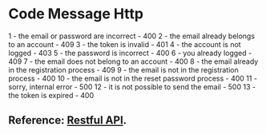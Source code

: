 # Code Message Http
1 - the email or password are incorrect - 400
2 - the email already belongs to an account - 409
3 - the token is invalid - 401
4 - the account is not logged - 403
5 - the password is incorrect - 400
6 - you already logged - 409
7 - the email does not belong to an account - 400
8 - the email already in the registration process - 409
9 - the email is not in the registration process - 400
10 - the email is not in the reset password process - 400
11 - sorry, internal error - 500
12 - it is not possible to send the email - 500
13 - the token is expired - 400
## Reference: [Restful API](https://restfulapi.net/http-status-codes/).